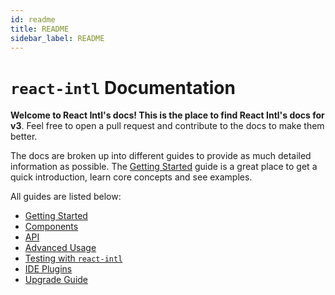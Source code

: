 ```yaml
---
id: readme
title: README
sidebar_label: README
---
```

# `react-intl` Documentation

**Welcome to React Intl's docs! This is the place to find React Intl's docs for v3**. Feel free to open a pull request and contribute to the docs to make them better.

The docs are broken up into different guides to provide as much detailed information as possible. The [Getting Started](./Getting-Started.md) guide is a great place to get a quick introduction, learn core concepts and see examples.

All guides are listed below:

- [Getting Started](./Getting-Started.md)
- [Components](./Components.md)
- [API](./API.md)
- [Advanced Usage](./Advanced-Usage.md)
- [Testing with `react-intl`](./Testing-with-React-Intl.md)
- [IDE Plugins](./IDE-plugins-&-Tools.md)
- [Upgrade Guide](./Upgrade-Guide.md)
